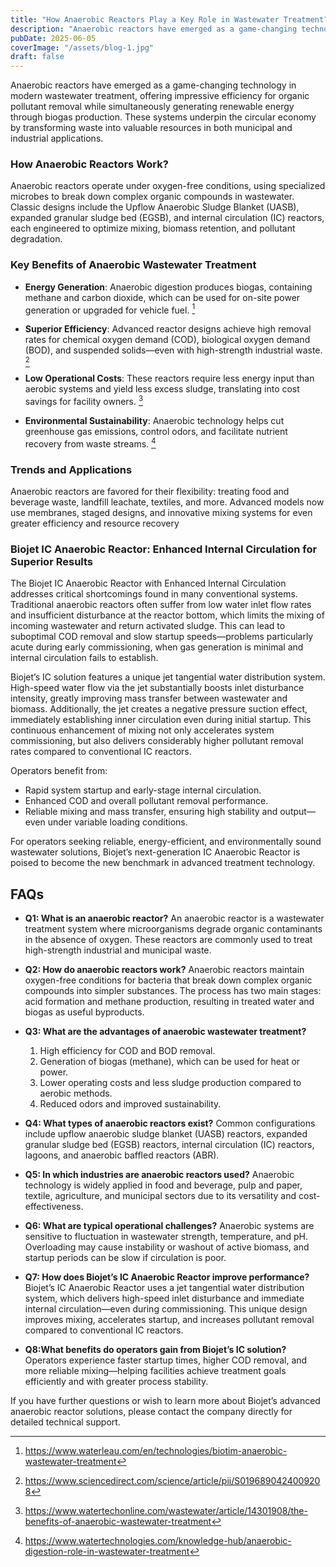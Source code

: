 ```yaml
---
title: "How Anaerobic Reactors Play a Key Role in Wastewater Treatment?"
description: "Anaerobic reactors have emerged as a game-changing technology in modern wastewater treatment, offering impressive efficiency for organic pollutant removal while simultaneously generating renewable energy through biogas production. "
pubDate: 2025-06-05
coverImage: "/assets/blog-1.jpg"
draft: false
---
```


Anaerobic reactors have emerged as a game-changing technology in modern wastewater treatment, offering impressive efficiency for organic pollutant removal while simultaneously generating renewable energy through biogas production. These systems underpin the circular economy by transforming waste into valuable resources in both municipal and industrial applications.

### How Anaerobic Reactors Work?

Anaerobic reactors operate under oxygen-free conditions, using specialized microbes to break down complex organic compounds in wastewater. Classic designs include the Upflow Anaerobic Sludge Blanket (UASB), expanded granular sludge bed (EGSB), and internal circulation (IC) reactors, each engineered to optimize mixing, biomass retention, and pollutant degradation.

### Key Benefits of Anaerobic Wastewater Treatment

- **Energy Generation**: Anaerobic digestion produces biogas, containing methane and carbon dioxide, which can be used for on-site power generation or upgraded for vehicle fuel.​ [^1]

- **Superior Efficiency**: Advanced reactor designs achieve high removal rates for chemical oxygen demand (COD), biological oxygen demand (BOD), and suspended solids—even with high-strength industrial waste.​ [^2]

- **Low Operational Costs**: These reactors require less energy input than aerobic systems and yield less excess sludge, translating into cost savings for facility owners.​ [^3]

- **Environmental Sustainability**: Anaerobic technology helps cut greenhouse gas emissions, control odors, and facilitate nutrient recovery from waste streams. [^4]

### Trends and Applications

Anaerobic reactors are favored for their flexibility: treating food and beverage waste, landfill leachate, textiles, and more. Advanced models now use membranes, staged designs, and innovative mixing systems for even greater efficiency and resource recovery

### Biojet IC Anaerobic Reactor: Enhanced Internal Circulation for Superior Results

The Biojet IC Anaerobic Reactor with Enhanced Internal Circulation addresses critical shortcomings found in many conventional systems. Traditional anaerobic reactors often suffer from low water inlet flow rates and insufficient disturbance at the reactor bottom, which limits the mixing of incoming wastewater and return activated sludge. This can lead to suboptimal COD removal and slow startup speeds—problems particularly acute during early commissioning, when gas generation is minimal and internal circulation fails to establish.​

Biojet’s IC solution features a unique jet tangential water distribution system. High-speed water flow via the jet substantially boosts inlet disturbance intensity, greatly improving mass transfer between wastewater and biomass. Additionally, the jet creates a negative pressure suction effect, immediately establishing inner circulation even during initial startup. This continuous enhancement of mixing not only accelerates system commissioning, but also delivers considerably higher pollutant removal rates compared to conventional IC reactors.

Operators benefit from:

* Rapid system startup and early-stage internal circulation.
* Enhanced COD and overall pollutant removal performance.
* Reliable mixing and mass transfer, ensuring high stability and output—even under variable loading conditions.

For operators seeking reliable, energy-efficient, and environmentally sound wastewater solutions, Biojet’s next-generation IC Anaerobic Reactor is poised to become the new benchmark in advanced treatment technology.

## FAQs

- **Q1: What is an anaerobic reactor?**
    An anaerobic reactor is a wastewater treatment system where microorganisms degrade organic contaminants in the absence of oxygen. These reactors are commonly used to treat high-strength industrial and municipal waste.​

- **Q2: How do anaerobic reactors work?**
    Anaerobic reactors maintain oxygen-free conditions for bacteria that break down complex organic compounds into simpler substances. The process has two main stages: acid formation and methane production, resulting in treated water and biogas as useful byproducts.​

- **Q3: What are the advantages of anaerobic wastewater treatment?**
    1. High efficiency for COD and BOD removal.​ 
    2. Generation of biogas (methane), which can be used for heat or power.​ 
    3. Lower operating costs and less sludge production compared to aerobic methods.​ 
    4. Reduced odors and improved sustainability.​

- **Q4: What types of anaerobic reactors exist?**
    Common configurations include upflow anaerobic sludge blanket (UASB) reactors, expanded granular sludge bed (EGSB) reactors, internal circulation (IC) reactors, lagoons, and anaerobic baffled reactors (ABR).​

- **Q5: In which industries are anaerobic reactors used?**
    Anaerobic technology is widely applied in food and beverage, pulp and paper, textile, agriculture, and municipal sectors due to its versatility and cost-effectiveness.​

- **Q6: What are typical operational challenges?**
    Anaerobic systems are sensitive to fluctuation in wastewater strength, temperature, and pH. Overloading may cause instability or washout of active biomass, and startup periods can be slow if circulation is poor.​

- **Q7: How does Biojet’s IC Anaerobic Reactor improve performance?**
    Biojet’s IC Anaerobic Reactor uses a jet tangential water distribution system, which delivers high-speed inlet disturbance and immediate internal circulation—even during commissioning. This unique design improves mixing, accelerates startup, and increases pollutant removal compared to conventional IC reactors.​

- **Q8:What benefits do operators gain from Biojet’s IC solution?**
    Operators experience faster startup times, higher COD removal, and more reliable mixing—helping facilities achieve treatment goals efficiently and with greater process stability.​

If you have further questions or wish to learn more about Biojet’s advanced anaerobic reactor solutions, please contact the company directly for detailed technical support.

[^1]: https://www.waterleau.com/en/technologies/biotim-anaerobic-wastewater-treatment
[^2]: https://www.sciencedirect.com/science/article/pii/S0196890424009208 
[^3]: https://www.watertechonline.com/wastewater/article/14301908/the-benefits-of-anaerobic-wastewater-treatment
[^4]: https://www.watertechnologies.com/knowledge-hub/anaerobic-digestion-role-in-wastewater-treatment

